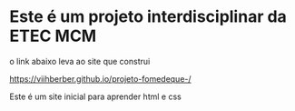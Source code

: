 
# Este é um projeto interdisciplinar da ETEC MCM
o link abaixo leva ao site que construi

https://viihberber.github.io/projeto-fomedeque-/

Este é um site inicial para aprender html e css
